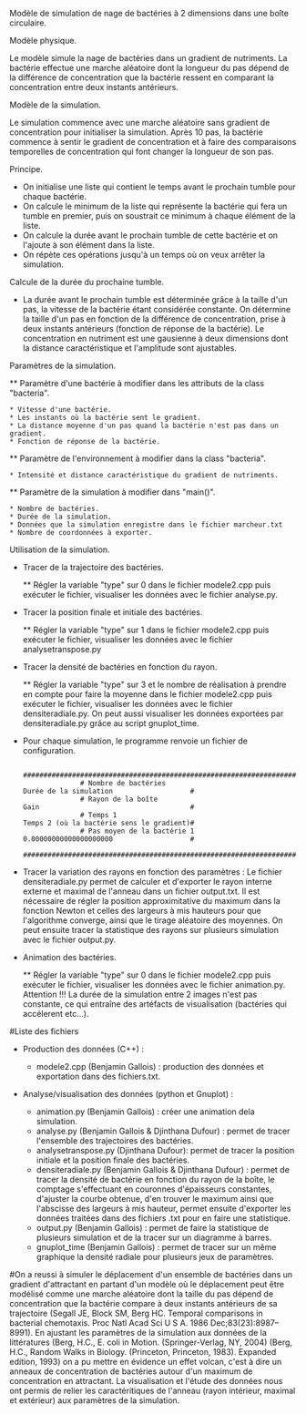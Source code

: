 Modèle de simulation de nage de bactéries à 2 dimensions dans une boîte circulaire.



Modèle physique.

Le modèle simule la nage de bactéries dans un gradient de nutriments. La bactérie effectue une marche aléatoire dont la 
longueur du pas dépend de la différence de concentration que la bactérie ressent en comparant la concentration entre deux instants antérieurs.



Modèle de la simulation.

Le simulation commence avec une marche aléatoire sans gradient de concentration pour initialiser la simulation. Après 10 pas, la bactérie commence à sentir le gradient de concentration et à faire des comparaisons temporelles de concentration qui font changer la longueur de son pas.



Principe.

* On initialise une liste qui contient le temps avant le prochain tumble pour chaque bactérie.
* On calcule le minimum de la liste qui représente la bactérie qui fera un tumble en premier, puis on soustrait ce minimum à chaque élément de la liste.
* On calcule la durée avant le prochain tumble de cette bactérie et on l'ajoute à son élément dans la liste.
* On répète ces opérations jusqu'à un temps où on veux arrêter la simulation. 



Calcule de la durée du prochaine tumble.

* La durée avant le prochain tumble est déterminée grâce à la taille d'un pas, la vitesse de la bactérie étant considérée constante. On détermine la taille d'un pas en fonction de la différence de concentration, prise à deux instants antérieurs (fonction de réponse de la bactérie). Le concentration en nutriment est une gausienne à deux dimensions dont la distance caractéristique et l'amplitude sont ajustables.



Paramètres de la simulation.

** Paramètre d'une bactérie à modifier dans les attributs de la class "bacteria".

	* Vitesse d'une bactérie.
	* Les instants où la bactérie sent le gradient.
	* La distance moyenne d'un pas quand la bactérie n'est pas dans un gradient.
	* Fonction de réponse de la bactérie.

** Paramètre de l'environnement à modifier dans la class "bacteria".

	* Intensité et distance caractéristique du gradient de nutriments.

** Paramètre de la simulation à modifier dans "main()".

	* Nombre de bactéries.
	* Durée de la simulation.
	* Données que la simulation enregistre dans le fichier marcheur.txt
	* Nombre de coordonnées à exporter.



Utilisation de la simulation.

* Tracer de la trajectoire des bactéries.

	** Régler la variable "type" sur 0 dans le fichier modele2.cpp puis exécuter le fichier, visualiser les données avec le fichier analyse.py. 

* Tracer la position finale et initiale des bactéries.

	** Régler la variable "type" sur 1 dans le fichier modele2.cpp puis exécuter le fichier, visualiser les données avec le fichier analysetranspose.py

* Tracer la densité de bactéries en fonction du rayon.

	** Régler la variable "type" sur 3 et le nombre de réalisation à prendre en compte pour faire la moyenne dans le fichier modele2.cpp puis exécuter le fichier, visualiser les données avec le fichier densiteradiale.py. On peut aussi visualiser les données exportées par densiteradiale.py grâce au script gnuplot_time.

* Pour chaque simulation, le programme renvoie un fichier de configuration.

					##################################################################################################
					# Nombre de bactéries									Durée de la simulation 					 #
					# Rayon de la boîte	 									Gain                                     #
					# Temps 1												Temps 2 (où la bactérie sens le gradient)#
					# Pas moyen de la bactérie 1	 						0.00000000000000000000 				     #
					##################################################################################################


* Tracer la variation des rayons en fonction des paramètres : Le fichier densiteradiale.py permet de calculer et d'exporter le rayon interne externe et maximal de l'anneau dans un fichier output.txt. Il est nécessaire de régler la position approximitative du maximum dans la fonction Newton et celles des largeurs à mis hauteurs pour que l'algorithme converge, ainsi que le tirage aléatoire des moyennes. On peut ensuite tracer la statistique des rayons sur plusieurs simulation avec le fichier output.py.


* Animation des bactéries.

	** Régler la variable "type" sur 0 dans le fichier modele2.cpp puis exécuter le fichier, visualiser les données avec le fichier animation.py. Attention !!! La durée de la simulation entre 2 images n'est pas constante, ce qui entraîne des artéfacts de visualisation (bactéries qui accélerent etc...).




#Liste des fichiers

* Production des données (C++) :

	- modele2.cpp (Benjamin Gallois) : production des données et exportation dans des fichiers.txt.


* Analyse/visualisation des données (python et Gnuplot) :
	
	- animation.py (Benjamin Gallois) : créer une animation dela simulation.
	- analyse.py (Benjamin Gallois & Djinthana Dufour) : permet de tracer l'ensemble des trajectoires des bactéries.
	- analysetranspose.py (Djinthana Dufour): permet de tracer la position initiale et la position finale des bactéries.
	- densiteradiale.py (Benjamin Gallois & Djinthana Dufour) : permet de tracer la densité de bactérie en fonction du rayon de la boîte, le comptage s'effectuant en couronnes d'épaisseurs constantes, d'ajuster la courbe obtenue, d'en trouver le maximum ainsi que l'abscisse des largeurs à mis hauteur, permet ensuite d'exporter les données traitées dans des fichiers .txt pour en faire une statistique.
	- output.py (Benjamin Gallois) : permet de faire la statistique de plusieurs simulation et de la tracer sur un diagramme à barres.
	- gnuplot_time (Benjamin Gallois) : permet de tracer sur un même graphique la densité radiale pour plusieurs jeux de paramètres.


#On a reussi à simuler le déplacement d'un ensemble de bactéries dans un gradient d'attractant en partant d'un modèle où le déplacement peut être modélisé comme une marche aléatoire dont la taille du pas dépend de concentration que la bactérie compare à deux instants antérieurs de sa trajectoire (Segall JE, Block SM, Berg HC. Temporal comparisons in bacterial chemotaxis. Proc Natl Acad Sci U S A. 1986 Dec;83(23):8987–8991). En ajustant les paramètres de la simulation aux données de la littératures (Berg, H.C., E. coli in Motion. (Springer-Verlag, NY, 2004) (Berg, H.C., Random Walks in Biology. (Princeton, Princeton, 1983). Expanded edition, 1993) on a pu mettre en évidence un effet volcan, c'est à dire un anneaux de concentration de bactéries autour d'un maximum de concentration en attractant. La visualisation et l'étude des données nous ont permis de relier les caractéritiques de l'anneau (rayon intérieur, maximal et extérieur) aux paramètres de la simulation.